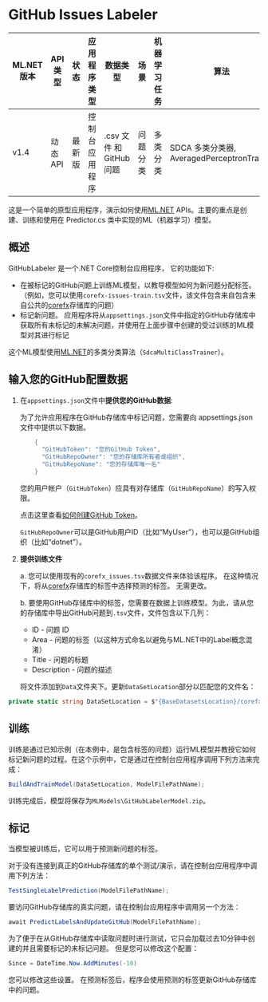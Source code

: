 # GitHub Issues Labeler

| ML.NET 版本 | API 类型          | 状态                        | 应用程序类型    | 数据类型 | 场景            | 机器学习任务                   | 算法                  |
|----------------|-------------------|-------------------------------|-------------|-----------|---------------------|---------------------------|-----------------------------|
| v1.4            | 动态 API | 最新版 | 控制台应用程序 | .csv 文件 和 GitHub 问题 | 问题分类 | 多类分类 | SDCA 多类分类器, AveragedPerceptronTrainer |


这是一个简单的原型应用程序，演示如何使用[ML.NET](https://www.nuget.org/packages/Microsoft.ML/) APIs。主要的重点是创建、训练和使用在 Predictor.cs 类中实现的ML（机器学习）模型。

## 概述
GitHubLabeler 是一个.NET Core控制台应用程序， 它的功能如下:
* 在被标记的GitHub问题上训练ML模型，以教导模型如何为新问题分配标签。 （例如，您可以使用`corefx-issues-train.tsv`文件，该文件包含来自包含来自公共的[corefx](https://github.com/dotnet/corefx)存储库的问题）
* 标记新问题。 应用程序将从`appsettings.json`文件中指定的GitHub存储库中获取所有未标记的未解决问题，并使用在上面步骤中创建的受过训练的ML模型对其进行标记

这个ML模型使用[ML.NET](https://www.nuget.org/packages/Microsoft.ML/)的多类分类算法（`SdcaMultiClassTrainer`）。

## 输入您的GitHub配置数据
1. 在`appsettings.json`文件中**提供您的GitHub数据**:

    为了允许应用程序在GitHub存储库中标记问题，您需要向 appsettings.json 文件中提供以下数据。
    ```csharp
        {
          "GitHubToken": "您的GitHub Token",
          "GitHubRepoOwner": "您的存储库所有者或组织",
          "GitHubRepoName": "您的存储库唯一名"
        }
    ```
    您的用户帐户（`GitHubToken`）应具有对存储库（`GitHubRepoName`）的写入权限。

    点击这里查看[如何创建GitHub Token](https://help.github.com/articles/creating-a-personal-access-token-for-the-command-line/)。

    `GitHubRepoOwner`可以是GitHub用户ID（比如“MyUser”），也可以是GitHub组织（比如“dotnet”）。

2. **提供训练文件**

    a.  您可以使用现有的`corefx_issues.tsv`数据文件来体验该程序。 在这种情况下，将从[corefx](https://github.com/dotnet/corefx)存储库的标签中选择预测的标签。 无需更改。
    
    b. 要使用GitHub存储库中的标签，您需要在数据上训练模型。为此，请从您的存储库中导出GitHub问题到`.tsv`文件，文件包含以下几列：
    * ID - 问题 ID
    * Area - 问题的标签（以这种方式命名以避免与ML.NET中的Label概念混淆）
    * Title - 问题的标题
    * Description - 问题的描述
    
    将文件添加到`Data`文件夹下。更新`DataSetLocation`部分以匹配您的文件名：    
```csharp
private static string DataSetLocation = $"{BaseDatasetsLocation}/corefx-issues-train.tsv";
```

## 训练 
训练是通过已知示例（在本例中，是包含标签的问题）运行ML模型并教授它如何标记新问题的过程。在这个示例中，它是通过在控制台应用程序调用下列方法来完成：
```csharp
BuildAndTrainModel(DataSetLocation, ModelFilePathName);
```
训练完成后，模型将保存为`MLModels\GitHubLabelerModel.zip`。

## 标记
当模型被训练后，它可以用于预测新问题的标签。

对于没有连接到真正的GitHub存储库的单个测试/演示，请在控制台应用程序中调用下列方法：
```csharp
TestSingleLabelPrediction(ModelFilePathName);
```

要访问GitHub存储库的真实问题，请在控制台应用程序中调用另一个方法：
```csharp
await PredictLabelsAndUpdateGitHub(ModelFilePathName);
```

为了便于在从GitHub存储库中读取问题时进行测试，它只会加载过去10分钟中创建的并且需要标记的未标记问题。 但是您可以修改这个配置：
```csharp
Since = DateTime.Now.AddMinutes(-10)
```
您可以修改这些设置。 在预测标签后，程序会使用预测的标签更新GitHub存储库中的问题。
